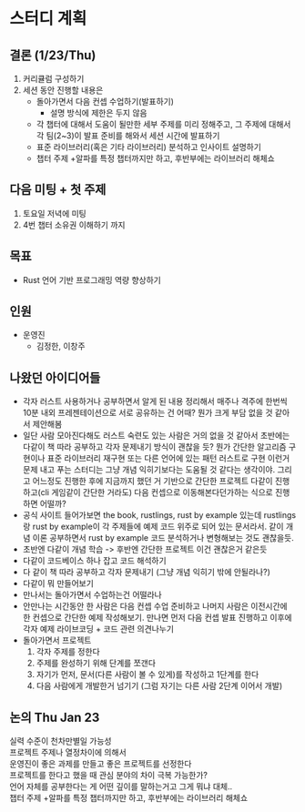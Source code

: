 # 스터디 계획

## 결론 (1/23/Thu)
1. 커리큘럼 구성하기
2. 세션 동안 진행할 내용은
    - 돌아가면서 다음 컨셉 수업하기(발표하기)
      - 설명 방식에 제한은 두지 않음
    - 각 챕터에 대해서 도움이 될만한 세부 주제를 미리 정해주고, 그 주제에 대해서 각 팀(2~3)이 발표 준비를 해와서 세션 시간에 발표하기
    - 표준 라이브러리(혹은 기타 라이브러리) 분석하고 인사이트 설명하기
    - 챕터 주제 +알파를 특정 챕터까지만 하고, 후반부에는 라이브러리 해체쇼 

## 다음 미팅 + 첫 주제
1. 토요일 저녁에 미팅
2. 4번 챕터 소유권 이해하기 까지

## 목표
- Rust 언어 기반 프로그래밍 역량 향상하기 
## 인원
- 운영진
  - 김정한, 이창주

## 나왔던 아이디어들
- 각자 러스트 사용하거나 공부하면서 알게 된 내용 정리해서 매주나 격주에 한번씩 10분 내외 프레젠테이션으로 서로 공유하는 건 어때? 뭔가 크게 부담 없을 것 같아서 제안해봄
- 일단 사람 모아진다해도 러스트 숙련도 있는 사람은 거의 없을 것 같아서 초반에는 다같이 책 따라 공부하고 각자 문제내기 방식이 괜찮을 듯? 뭔가 간단한 알고리즘 구현이나 표준 라이브러리 재구현 또는 다른 언어에 있는 패턴 러스트로 구현 이런거 문제 내고 푸는 스터디는 그냥 개념 익히기보다는 도움될 것 같다는 생각이야. 그리고 어느정도 진행한 후에 지금까지 했던 거 기반으로 간단한 프로젝트 다같이 진행하고(cli 게임같이 간단한 거라도) 다음 컨셉으로 이동해본다던가하는 식으로 진행하면 어떨까?
- 공식 사이트 들어가보면 the book, rustlings, rust by example 있는데 rustlings랑 rust by example이 각 주제들에 예제 코드 위주로 되어 있는 문서라서. 같이 개념 이론 공부하면서 rust by example 코드 분석하거나 변형해보는 것도 괜찮을듯.
- 초반엔 다같이 개념 학습 -> 후반엔 간단한 프로젝트
이건 괜찮은거 같은듯
- 다같이 코드베이스 하나 잡고 코드 해석하기
- 다 같이 책 따라 공부하고 각자 문제내기
    (그냥 개념 익히기 밖에 안될라나?)
- 다같이 뭐 만들어보기
- 만나서는 돌아가면서 수업하는건 어떨라나
- 안만나는 시간동안 한 사람은 다음 컨셉 수업 준비하고 나머지 사람은 이전시간에 한 컨셉으로 간단한 예제 작성해보기.
만나면 먼저 다음 컨셉 발표 진행하고 이후에 각자 예제 라이브코딩 + 코드 관련 의견나누기
- 돌아가면서 프로젝트  
    1. 각자 주제를 정한다
    2. 주제를 완성하기 위해 단계를 쪼갠다
    3. 자기가 먼저, 문서(다른 사람이 볼 수 있게)를 작성하고 1단계를 한다
    4. 다음 사람에게 개발한거 넘기기 (그럼 자기는 다른 사람 2단계 이어서 개발)

## 논의 Thu Jan 23
실력 수준이 천차만별일 가능성  
프로젝트 주제나 열정차이에 의해서  
운영진이 좋은 과제를 만들고 좋은 프로젝트를 선정한다  
프로젝트를 한다고 했을 때 관심 분야의 차이 극복 가능한가?  
언어 자체를 공부한다는 게 어떤 깊이를 말하는거고 그게 뭐냐 대체..  
챕터 주제 +알파를 특정 챕터까지만 하고, 후반부에는 라이브러리 해체쇼